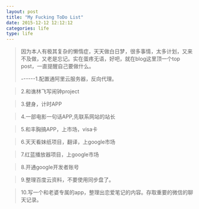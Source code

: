 ```yaml
---
layout: post
title: "My Fucking ToDo List"
date: 2015-12-12 12:12:12
categories: life
type: life
---
```


>因为本人有极其复杂的懒惰症，天天做白日梦，很多事情，太多计划，又来不及做，又老是忘记。实在蛋疼无语，好吧，就在blog这里顶一个top post，一直提醒自己要做什么。
>
>------1.配置通阿里云服务器，反向代理。

>2.和谯林飞写闹钟project

>3.健身，计时APP

>4.一部电影一句话APP,先联系网站的站长

>5.和丰胸搞APP，上市场，visa卡

>6.天天看妹纸项目，翻译，上google市场

>7.红蓝播放器项目，上google市场

>8.开通google开发者账号

>9.整理百度云资料，不要使用同步盘了。

>10.写一个和老婆专属的app，整理出恋爱笔记的内容。存取重要的微信的聊天记录。

